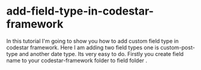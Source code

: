 # add-field-type-in-codestar-framework
In this tutorial I'm going to show you how to add custom field type in codestar framework. Here I am adding two field types one is custom-post-type and another date type. 
Its very easy to do. Firstly you create field name to your codestar-framework folder to field folder .
